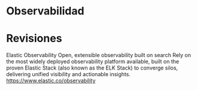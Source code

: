 # Observabilidad

# Revisiones

Elastic Observability
Open, extensible observability built on search
Rely on the most widely deployed observability platform available, built on the proven Elastic Stack (also known as the ELK Stack) to converge silos, delivering unified visibility and actionable insights.
https://www.elastic.co/observability